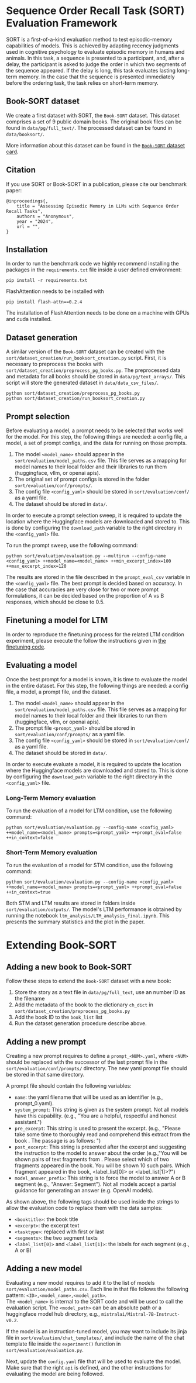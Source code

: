 # Sequence Order Recall Task (SORT) Evaluation Framework

SORT is a first-of-a-kind evaluation method to test episodic-memory capabilities of models.
This is achieved by adapting recency judgments used in cognitive psychology to evaluate episodic memory in humans and 
animals. In this task, a sequence is presented to a participant, and, after a delay, the participant is asked to 
judge the order in which two segments of the sequence appeared. If the delay is long, this task evaluates lasting 
long-term memory. In the case that the sequence is presented immediately before the ordering task, the task relies on 
short-term memory. 

## Book-SORT dataset
We create a first dataset with SORT, the `Book-SORT` dataset. This dataset comprises a set of 9 public domain books. The original book files can be found in `data/pg/full_text/`.
The processed dataset can be found in `data/booksort/`.

More information about this dataset can be found in the [`Book-SORT` dataset card](data/README.md).  

## Citation
If you use SORT or Book-SORT in a publication, please cite our benchmark paper:
```
@inproceedings{,
    title = "Assessing Episodic Memory in LLMs with Sequence Order Recall Tasks",
    authors = "Anonymous",
    year = "2024",
    url = "",
}
```

## Installation
In order to run the benchmark code we highly recommend installing the packages in the `requirements.txt` file inside a
user defined environment:
```shell
pip install -r requirements.txt
```
FlashAttention needs to be installed with 
```shell
pip install flash-attn==0.2.4
```
The installation of FlashAttention needs to be done on a machine with GPUs and cuda installed.

## Dataset generation
A similar version of the `Book-SORT` dataset can be created with the `sort/dataset_creation/run_booksort_creation.py` script. 
First, it is necessary to preprocess the books with `sort/dataset_creation/preprocess_pg_books.py`.
The preprocessed data and metadata for all books should be stored in `data/pg/text_arrays/`.
This script will store the generated dataset in `data/data_csv_files/`.

```shell
python sort/dataset_creation/preprocess_pg_books.py
python sort/dataset_creation/run_booksort_creation.py 
```

## Prompt selection
Before evaluating a model, a prompt needs to be selected that works well for the model.
For this step, the following things are needed: a config file, a model, a set of prompt configs, and the data for 
running on those prompts.
1. The model `<model_name>` should appear in the `sort/evaluation/model_paths.csv` file. This file serves as a mapping for model names to their local folder 
and their libraries to run them (huggingface, vllm, or openai apis).
2. The original set of prompt configs is stored in the folder `sort/evaluation/conf/prompts/`.
3. The config file `<config_yaml>` should be stored in `sort/evaluation/conf/` as a yaml file. 
4. The dataset should be stored in `data/`.

In order to execute a prompt selection sweep, it is required to update the location where the Huggingface models
are downloaded and stored to. This is done by configuring the `download_path` variable to the right directory in the 
`<config_yaml>` file. 

To run the prompt sweep, use the following command:
```shell
python sort/evaluation/evaluation.py --multirun --config-name <config_yaml> ++model_name=<model_name> ++min_excerpt_index=100 ++max_excerpt_index=120
```

The results are stored in the file described in the `prompt_eval_csv` variable in the `<config_yaml>` file. 
The best prompt is decided based on accuracy.
In the case that accuracies are very close for two or more prompt formulations, it can be decided based on the 
proportion of A vs B responses, which should be close to 0.5. 

## Finetuning a model for LTM
In order to reproduce the finetuning process for the related LTM condition experiment, please execute the follow the 
instructions given in [the finetuning code](sort/finetuning/README.md). 


## Evaluating a model
Once the best prompt for a model is known, it is time to evaluate the model in the entire dataset.
For this step, the following things are needed: a config file, a model, a prompt file, and the dataset.
1. The model `<model_name>` should appear in the `sort/evaluation/model_paths.csv` file. This file serves as a mapping for model names to their local folder 
and their libraries to run them (huggingface, vllm, or openai apis).
2. The prompt file `<prompt_yaml>` should be stored in `sort/evaluation/conf/prompts/` as a yaml file.
3. The config file `<config_yaml>` should be stored in `sort/evaluation/conf/` as a yaml file. 
4. The dataset should be stored in `data/`.

In order to execute evaluate a model, it is required to update the location where the Huggingface models
are downloaded and stored to. This is done by configuring the `download_path` variable to the right directory in the 
`<config_yaml>` file. 

### Long-Term Memory evaluation
To run the evaluation of a model for LTM condition, use the following command:
```shell
python sort/evaluation/evaluation.py --config-name <config_yaml> ++model_name=<model_name> prompts=<prompt_yaml> ++prompt_eval=false ++in_context=false
```

### Short-Term Memory evaluation
To run the evaluation of a model for STM condition, use the following command:
```shell
python sort/evaluation/evaluation.py --config-name <config_yaml> ++model_name=<model_name> prompts=<prompt_yaml> ++prompt_eval=false ++in_context=true
```

Both STM and LTM results are stored in folders inside `sort/evaluation/outputs/`.
The model's LTM performance is obtained by running the notebook `ltm_analysis/LTM_analysis_final.ipynb`.
This presents the summary statistics and the plot in the paper.

# Extending Book-SORT

## Adding a new book to Book-SORT
Follow these steps to extend the `Book-SORT` dataset with a new book:
1. Store the story as a text file in `data/pg/full_text`, use an number ID as the filename
2. Add the metadata of the book to the dictionary `ch_dict` in  `sort/dataset_creation/preprocess_pg_books.py`
3. Add the book ID to the `book_list` list 
4. Run the dataset generation procedure describe above.

## Adding a new prompt
Creating a new prompt requires to define a `prompt_<NUM>.yaml`, where `<NUM>` should be replaced with the successor of the last prompt file in the `sort/evaluation/conf/prompts/` directory.
The new yaml prompt file should be stored in that same directory.

A prompt file should contain the following variables:
* `name`: the yaml filename that will be used as an identifier (e.g., prompt_0.yaml).
* `system_prompt`: This string is given as the system prompt. Not all models have this capability. (e.g., "You are a helpful, respectful and honest assistant.")
* `pre_excerpt`: This string is used to present the excerpt. (e.g., "Please take some time to thoroughly read and comprehend this extract from the book <booktitle>. The passage is as follows: <excerpt>")
* `post_excerpt`: This string is presented after the excerpt and suggesting the instruction to the model to answer about the order (e.g.,"You will be shown pairs of text fragments from <booktitle>. Please select which of two fragments appeared <tasktype> in the book. You will be shown 10 such pairs. <segments> Which fragment appeared <tasktype> in the book, <label_list[0]> or <label_list[1]>?")
* `model_answer_prefix`: This string is to force the model to answer A or B segment (e.g., "Answer: Segment"). Not all models accept a partial guidance for generating an answer (e.g. OpenAI models). 

As shown above, the following tags should be used inside the strings to allow the evaluation code to replace them with 
the data samples:
* `<booktitle>`: the book title
* `<excerpt>`: the excerpt text
* `<tasktype>`: replaced with first or last
* `<segments>`: the two segment texts 
* `<label_list[0]>` and `<label_list[1]>`: the labels for each segment (e.g., A or B)

## Adding a new model
Evaluating a new model requires to add it to the list of models `sort/evaluation/model_paths.csv`.
Each line in that file follows the following pattern: `<ID>,<model_name>,<model_path>`.  
The `<model_name>` is internal to the SORT code and will be used to call the evaluation script. 
The `<model_path>` can be an absolute path or a huggingface model hub
directory, e.g., `mistralai/Mistral-7B-Instruct-v0.2`.

If the model is an instruction-tuned model, you may want to include its jinja file in `sort/evaluation/chat_templates/`,
and include the name of the chat template file inside the `experiment()` function in `sort/evaluation/evaluation.py`.

Next, update the `config.yaml` file that will be used to evaluate the model. Make sure that the right `api` is defined, 
and the other instructions for evaluating the model are being followed.
